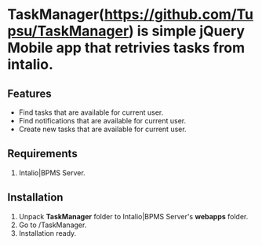 # TaskManager(https://github.com/Tupsu/TaskManager) is simple jQuery Mobile app that retrivies tasks from intalio.

## Features
* Find tasks that are available for current user.
* Find notifications that are available for current user.
* Create new tasks that are available for current user.

## Requirements
1. Intalio|BPMS Server.

## Installation
1. Unpack **TaskManager** folder to Intalio|BPMS Server's **webapps** folder.
2. Go to <server UR>/TaskManager.
3. Installation ready.
